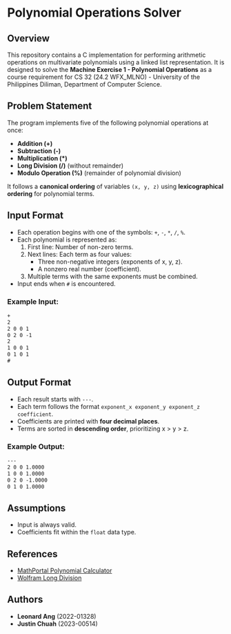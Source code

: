 # Polynomial Operations Solver

## Overview
This repository contains a C implementation for performing arithmetic operations on multivariate polynomials using a linked list representation. It is designed to solve the **Machine Exercise 1 - Polynomial Operations** as a course requirement for CS 32 (24.2 WFX_MLNO) - University of the Philippines Diliman, Department of Computer Science. 

## Problem Statement
The program implements five of the following polynomial operations at once:

- **Addition (+)**
- **Subtraction (-)**
- **Multiplication (*)**
- **Long Division (/)** (without remainder)
- **Modulo Operation (%)** (remainder of polynomial division)

It follows a **canonical ordering** of variables `(x, y, z)` using **lexicographical ordering** for polynomial terms.

## Input Format
- Each operation begins with one of the symbols: `+`, `-`, `*`, `/`, `%`.
- Each polynomial is represented as:
  1. First line: Number of non-zero terms.
  2. Next lines: Each term as four values:
     - Three non-negative integers (exponents of x, y, z).
     - A nonzero real number (coefficient).
  3. Multiple terms with the same exponents must be combined.
- Input ends when `#` is encountered.

### Example Input:
```txt
+
2
2 0 0 1
0 2 0 -1
2
1 0 0 1
0 1 0 1
#
```

## Output Format
- Each result starts with `---`.
- Each term follows the format `exponent_x exponent_y exponent_z coefficient`.
- Coefficients are printed with **four decimal places**.
- Terms are sorted in **descending order**, prioritizing x > y > z.

### Example Output:
```txt
---
2 0 0 1.0000
1 0 0 1.0000
0 2 0 -1.0000
0 1 0 1.0000
```

## Assumptions
- Input is always valid.
- Coefficients fit within the `float` data type.

## References
- [MathPortal Polynomial Calculator](https://www.mathportal.org/calculators/polynomials-solvers/polynomials-operations-calculator.php)
- [Wolfram Long Division](https://library.wolfram.com/webMathematica/Education/LongDivide.jsp)

## Authors
- **Leonard Ang** (2022-01328) 
- **Justin Chuah** (2023-00514)
 
